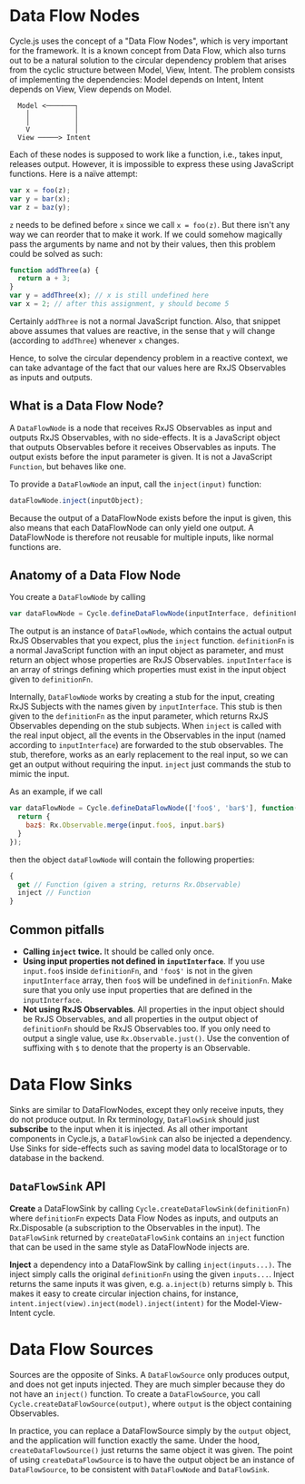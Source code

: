 # Data Flow Nodes

Cycle.js uses the concept of a "Data Flow Nodes", which is very important for the
framework. It is a known concept from Data Flow, which also turns out to be a natural
solution to the circular dependency problem that arises from the cyclic structure between
Model, View, Intent. The problem consists of implementing the dependencies: Model depends
on Intent, Intent depends on View, View depends on Model.

```
  Model <───────┐
    │           │
    │           │
    V           │
  View ─────> Intent
```

Each of these nodes is supposed to work like a function, i.e., takes input, releases
output. However, it is impossible to express these using JavaScript functions. Here is a
naïve attempt:

```javascript
var x = foo(z);
var y = bar(x);
var z = baz(y);
```

`z` needs to be defined before `x` since we call `x = foo(z)`. But there isn't any way we
can reorder that to make it work. If we could somehow magically pass the arguments by name
and not by their values, then this problem could be solved as such:

```javascript
function addThree(a) {
  return a + 3;
}
var y = addThree(x); // x is still undefined here
var x = 2; // after this assignment, y should become 5
```

Certainly `addThree` is not a normal JavaScript function. Also, that snippet above assumes
that values are reactive, in the sense that `y` will change (according to `addThree`)
whenever `x` changes.

Hence, to solve the circular dependency problem in a reactive context, we can take
advantage of the fact that our values here are RxJS Observables as
inputs and outputs.

## What is a Data Flow Node?

A `DataFlowNode` is a node that receives RxJS Observables as input and outputs RxJS
Observables, with no side-effects. It is a JavaScript object that outputs Observables
before it receives Observables as inputs. The output exists before the input parameter is
given. It is not a JavaScript `Function`, but behaves like one.

To provide a `DataFlowNode` an input, call the `inject(input)` function:

```javascript
dataFlowNode.inject(inputObject);
```

Because the output of a DataFlowNode exists before the input is given, this also
means that each DataFlowNode can only yield one output. A DataFlowNode is therefore not
reusable for multiple inputs, like normal functions are.

## Anatomy of a Data Flow Node

You create a `DataFlowNode` by calling

```javascript
var dataFlowNode = Cycle.defineDataFlowNode(inputInterface, definitionFn);
```

The output is an instance of `DataFlowNode`, which contains the actual output RxJS
Observables that you expect, plus the `inject` function. `definitionFn` is a normal
JavaScript function with an input object as parameter, and must return an object whose
properties are RxJS Observables. `inputInterface` is an array of strings defining which
properties must exist in the input object given to `definitionFn`.

Internally, `DataFlowNode` works by creating a stub for the input, creating RxJS
Subjects with the names given by `inputInterface`. This stub is then given to the
`definitionFn` as the input parameter, which returns RxJS Observables depending on the
stub subjects. When `inject` is called with the real input object, all the events in the
Observables in the input (named according to `inputInterface`) are forwarded to the stub
observables. The stub, therefore, works as an early replacement to the real input, so we
can get an output without requiring the input. `inject` just commands the stub to mimic
the input.

As an example, if we call

```javascript
var dataFlowNode = Cycle.defineDataFlowNode(['foo$', 'bar$'], function(input) {
  return {
    baz$: Rx.Observable.merge(input.foo$, input.bar$)
  }
});
```

then the object `dataFlowNode` will contain the following properties:

```javascript
{
  get // Function (given a string, returns Rx.Observable)
  inject // Function
}
```

## Common pitfalls

- **Calling `inject` twice.** It should be called only once.
- **Using input properties not defined in `inputInterface`**. If you use `input.foo$`
  inside `definitionFn`, and `'foo$'` is not in the given `inputInterface` array, then
  `foo$` will be undefined in `definitionFn`. Make sure that you only use input properties
  that are defined in the `inputInterface`.
- **Not using RxJS Observables**. All properties in the input object should be RxJS
  Observables, and all properties in the output object of `definitionFn` should be RxJS
  Observables too. If you only need to output a single value, use `Rx.Observable.just()`.
  Use the convention of suffixing with `$` to denote that the property is an Observable.

# Data Flow Sinks

Sinks are similar to DataFlowNodes, except they only receive inputs, they do not produce
output. In Rx terminology, `DataFlowSink` should just **subscribe** to the input when it is
injected. As all other important components in Cycle.js, a `DataFlowSink` can also be
injected a dependency. Use Sinks for side-effects such as saving model data to
localStorage or to database in the backend.

## `DataFlowSink` API

**Create** a DataFlowSink by calling `Cycle.createDataFlowSink(definitionFn)` where
`definitionFn` expects Data Flow Nodes as inputs, and outputs an Rx.Disposable
(a subscription to the Observables in the input). The `DataFlowSink` returned by
`createDataFlowSink` contains an `inject` function that can be used in the same style as
DataFlowNode injects are.

**Inject** a dependency into a DataFlowSink by calling `inject(inputs...)`. The inject
simply calls the original `definitionFn` using the given `inputs...`. Inject returns the same inputs it was given, e.g. `a.inject(b)` returns simply `b`. This makes it easy to create circular injection chains, for instance, `intent.inject(view).inject(model).inject(intent)` for the Model-View-Intent cycle.

# Data Flow Sources

Sources are the opposite of Sinks. A `DataFlowSource` only produces output, and does not
get inputs injected. They are much simpler because they do not have an `inject()`
function. To create a `DataFlowSource`, you call `Cycle.createDataFlowSource(output)`,
where `output` is the object containing Observables.

In practice, you can replace a DataFlowSource simply by the `output` object, and the
application will function exactly the same. Under the hood, `createDataFlowSource()` just
returns the same object it was given. The point of using `createDataFlowSource` is to have
the output object be an instance of `DataFlowSource`, to be consistent with `DataFlowNode`
and `DataFlowSink`.
